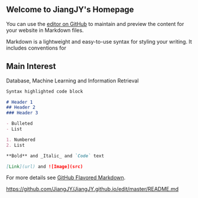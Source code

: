 ## Welcome to JiangJY's Homepage

You can use the [editor on GitHub]() to maintain and preview the content for your website in Markdown files.

Markdown is a lightweight and easy-to-use syntax for styling your writing. It includes conventions for

## Main Interest
Database, Machine Learning and Information Retrieval
 
```markdown
Syntax highlighted code block

# Header 1
## Header 2
### Header 3

- Bulleted
- List

1. Numbered
2. List

**Bold** and _Italic_ and `Code` text

[Link](url) and ![Image](src)
```

For more details see [GitHub Flavored Markdown](https://guides.github.com/features/mastering-markdown/).

https://github.com/JiangJY/JiangJY.github.io/edit/master/README.md
